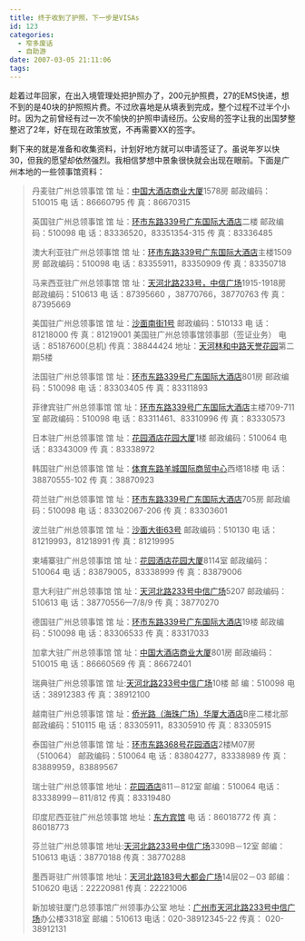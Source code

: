 ```yaml
---
title: 终于收到了护照，下一步是VISAs
id: 123
categories:
  - 窄多废话
  - 自助游
date: 2007-03-05 21:11:06
tags:
---
```


趁着过年回家，在出入境管理处把护照办了，200元护照费，27的EMS快递，想不到的是40块的护照照片费。不过欣喜地是从填表到完成，整个过程不过半个小时。因为之前曾经有过一次不愉快的护照申请经历。公安局的签字让我的出国梦整整迟了2年，好在现在政策放宽，不再需要XX的签字。

剩下来的就是准备和收集资料，计划好地方就可以申请签证了。虽说年岁以快30，但我的愿望却依然强烈。我相信梦想中景象很快就会出现在眼前。下面是广州本地的一些领事馆资料：
> 丹麦驻广州总领事馆
> 馆 址：[中国大酒店商业大厦](http://ditu.google.com/maps?hl=zh-CN&q=中国大酒店商业大厦)1578房
> 邮政编码：510015 电 话：86660795 传 真：86670315
> 
> 英国驻广州总领事馆
> 馆 址：[环市东路339号广东国际大酒店](http://ditu.google.com/maps?hl=zh-CN&q=环市东路339号广东国际大酒店)二楼
> 邮政编码：510098 电 话：83336520，83351354-315 传 真：83336485
> 
> 澳大利亚驻广州总领事馆
> 馆 址：[环市东路339号广东国际大酒店](http://ditu.google.com/maps?hl=zh-CN&q=环市东路339号广东国际大酒店)主楼1509房
> 邮政编码：510098 电 话：83355911，83350909 传 真：83350718
> 
> 马来西亚驻广州总领事馆
> 馆 址：[天河北路233号，中信广场](http://ditu.google.com/maps?hl=zh-CN&q=天河北路233号，中信广场)1915-1918房
> 邮政编码：510613 电 话：87395660 ，38770766，38770763 传 真：87395669
> 
> 美国驻广州总领事馆
> 馆 址：[沙面南街1号](http://ditu.google.com/maps?hl=zh-CN&q=沙面南街1号)
> 邮政编码：510133 电 话：81218000 传 真：81219001
> 美国驻广州总领事馆领事部（签证业务）
> 电话：85187600(总机) 传真：38844424
> 地址：[天河林和中路天誉花园](http://ditu.google.com/maps?hl=zh-CN&q=天河林和中路天誉花园)第二期5楼
> 
> 法国驻广州总领事馆
> 馆 址：[环市东路339号广东国际大酒店](http://ditu.google.com/maps?hl=zh-CN&q=环市东路339号广东国际大酒店)801房
> 邮政编码：510098 电 话：83303405 传 真：83311893
> 
> 菲律宾驻广州总领事馆
> 馆 址：[环市东路339号广东国际大酒店](http://ditu.google.com/maps?hl=zh-CN&q=环市东路339号广东国际大酒店)主楼709-711室
> 邮政编码：510098 电 话：83311461、83310996 传 真：83330573
> 
> 日本驻广州总领事馆
> 馆 址：[花园酒店花园大厦](http://ditu.google.com/maps?hl=zh-CN&q=花园酒店花园大厦)1楼
> 邮政编码：510064 电 话：83343009 传 真：83338972
> 
> 韩国驻广州总领事馆
> 馆 址：[体育东路羊城国际商贸中心](http://ditu.google.com/maps?hl=zh-CN&q=体育东路羊城国际商贸中心)西塔18楼
> 电 话：38870555-102 传 真：38870923
> 
> 荷兰驻广州总领事馆
> 馆 址：[环市东路339号广东国际大酒店](http://ditu.google.com/maps?hl=zh-CN&q=环市东路339号广东国际大酒店)705房
> 邮政编码：510098 电 话：83302067-206 传 真：83303601
> 
> 波兰驻广州总领事馆
> 馆 址：[沙面大街63号](http://ditu.google.com/maps?hl=zh-CN&q=沙面大街63号)
> 邮政编码：510130 电 话：81219993，81218991 传 真：81219995
> 
> 柬埔寨驻广州总领事馆
> 馆 址：[花园酒店花园大厦](http://ditu.google.com/maps?hl=zh-CN&q=花园酒店花园大厦)8114室
> 邮政编码：510064 电 话：83879005，83338999 传 真：83879006
> 
> 意大利驻广州总领事馆
> 馆 址：[天河北路233号中信广场](http://ditu.google.com/maps?hl=zh-CN&q=天河北路233号中信广场)5207
> 邮政编码：510613 电 话：38770556—7/8/9 传 真：38770270
> 
> 德国驻广州总领事馆
> 馆 址：[环市东路339号广东国际大酒店](http://ditu.google.com/maps?hl=zh-CN&q=环市东路339号广东国际大酒店)19楼
> 邮政编码：510098 电 话：83306533 传 真：83317033
> 
> 加拿大驻广州总领事馆
> 馆 址：[中国大酒店商业大厦](http://ditu.google.com/maps?hl=zh-CN&q=中国大酒店商业大厦)801房
> 邮政编码：510015 电 话：86660569 传 真：86672401
> 
> 瑞典驻广州总领事馆
> 馆 址:[天河北路233号中信广场](http://ditu.google.com/maps?hl=zh-CN&q=天河北路233号中信广场)10楼
> 邮 编：510098 电 话：38912383 传 真：38912100
> 
> 越南驻广州总领事馆
> 馆 址：[侨光路（海珠广场）华厦大酒店](http://ditu.google.com/maps?hl=zh-CN&q=侨光路（海珠广场）华厦大酒店)B座二楼北部
> 邮政编码：510115 电 话：83305911，83305910 传 真：83305915
> 
> 泰国驻广州总领事馆
> 馆 址：[环市东路368号花园酒店](http://ditu.google.com/maps?hl=zh-CN&q=环市东路368号花园酒店)2楼M07房（510064）
> 邮政编码：510064 电 话：83804277，83338989 传 真：83889959，83889567
> 
> 瑞士驻广州总领事馆
> 地址：[花园酒店](http://ditu.google.com/maps?hl=zh-CN&q=花园酒店)811－812室
> 邮编：510064 电话：83338999－811/812 传真：83319480
> 
> 印度尼西亚驻广州总领事馆
> 地址：[东方宾馆](http://ditu.google.com/maps?hl=zh-CN&q=广州东方宾馆) 电 话：86018772 传 真：86018773
> 
> 芬兰驻广州总领事馆
> 地址:[天河北路233号中信广场](http://ditu.google.com/maps?hl=zh-CN&q=天河北路233号中信广场)3309B－12室
> 邮编：510613 电话：38770188 传真：38770288
> 
> 墨西哥驻广州领事馆
> 地址：[天河北路183号大都会广场](http://ditu.google.com/maps?hl=zh-CN&q=天河北路183号大都会广场)14层02－03
> 邮编：510620 电话：22220981 传真：22221006
> 
> 新加坡驻厦门总领事馆广州领事办公室
> 地址：[广州市天河北路233号中信广场](http://ditu.google.com/maps?hl=zh-CN&q=广州市天河北路233号中信广场)办公楼3318室
> 邮编：510613 电话：020-38912345-22 传真： 020-38912131
